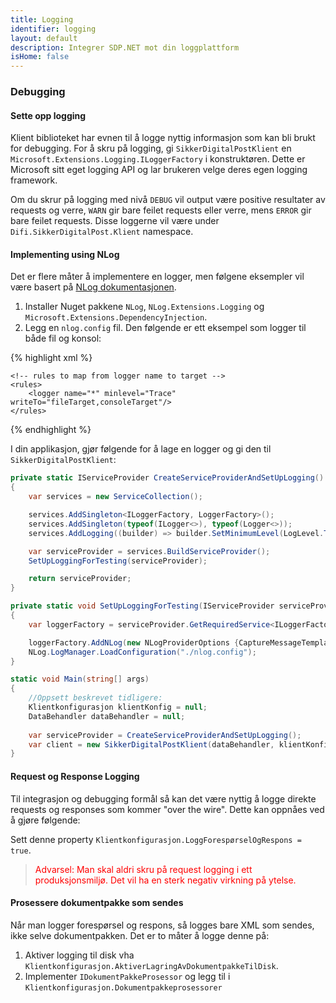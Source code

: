 ```yaml
---
title: Logging
identifier: logging
layout: default
description: Integrer SDP.NET mot din loggplattform
isHome: false
---
```


### Debugging
#### Sette opp logging
Klient biblioteket har evnen til å logge nyttig informasjon som kan bli brukt for debugging.
For å skru på logging, gi `SikkerDigitalPostKlient` en `Microsoft.Extensions.Logging.ILoggerFactory` i konstruktøren.
Dette er Microsoft sitt eget logging API og lar brukeren velge deres egen logging framework.

Om du skrur på logging med nivå `DEBUG` vil output være positive resultater av requests og verre, `WARN` gir bare feilet requests eller verre, mens `ERROR` gir bare feilet requests.
Disse loggerne vil være under `Difi.SikkerDigitalPost.Klient` namespace.

#### Implementing using NLog
Det er flere måter å implementere en logger, men følgene eksempler vil være basert på [NLog dokumentasjonen](https://github.com/NLog/NLog.Extensions.Logging/wiki/Getting-started-with-.NET-Core-2---Console-application).

1. Installer Nuget pakkene `NLog`, `NLog.Extensions.Logging` og `Microsoft.Extensions.DependencyInjection`.
1. Legg en `nlog.config` fil. Den følgende er ett eksempel som logger til både fil og konsol:

{% highlight xml %}
<?xml version="1.0" encoding="utf-8"?>

<!-- XSD manual extracted from package NLog.Schema: https://www.nuget.org/packages/NLog.Schema-->
<nlog xmlns="http://www.nlog-project.org/schemas/NLog.xsd" xsi:schemaLocation="NLog NLog.xsd"
      xmlns:xsi="http://www.w3.org/2001/XMLSchema-instance"
      autoReload="true"
      internalLogFile="c:\temp\console-example-internal.log"
      internalLogLevel="Info">
    <!-- the targets to write to -->
    <targets>
        <!-- write logs to file -->
        <target xsi:type="File"
                name="fileTarget"
                fileName="${specialfolder:folder=UserProfile}/logs/difi-sikker-digital-post-klient-dotnet/difi-sikker-digital-post-klient-dotnet.log"
                layout="${date}|${level:uppercase=true}|${message} ${exception}|${logger}|${all-event-properties}"
                archiveEvery="Day"
                archiveNumbering="Date"
                archiveDateFormat="yyyy-MM-dd"/>
        <target xsi:type="Console"
                name="consoleTarget"
                layout="${date}|${level:uppercase=true}|${message} ${exception}|${logger}|${all-event-properties}" />
    </targets>

    <!-- rules to map from logger name to target -->
    <rules>
        <logger name="*" minlevel="Trace" writeTo="fileTarget,consoleTarget"/>
    </rules>
</nlog>
{% endhighlight %}

I din applikasjon, gjør følgende for å lage en logger og gi den til `SikkerDigitalPostKlient`:

``` csharp
private static IServiceProvider CreateServiceProviderAndSetUpLogging()
{
    var services = new ServiceCollection();

    services.AddSingleton<ILoggerFactory, LoggerFactory>();
    services.AddSingleton(typeof(ILogger<>), typeof(Logger<>));
    services.AddLogging((builder) => builder.SetMinimumLevel(LogLevel.Trace));

    var serviceProvider = services.BuildServiceProvider();
    SetUpLoggingForTesting(serviceProvider);

    return serviceProvider;
}

private static void SetUpLoggingForTesting(IServiceProvider serviceProvider)
{
    var loggerFactory = serviceProvider.GetRequiredService<ILoggerFactory>();

    loggerFactory.AddNLog(new NLogProviderOptions {CaptureMessageTemplates = true, CaptureMessageProperties = true});
    NLog.LogManager.LoadConfiguration("./nlog.config");
}

static void Main(string[] args)
{
    //Oppsett beskrevet tidligere:
    Klientkonfigurasjon klientKonfig = null;
    DataBehandler dataBehandler = null;
    
    var serviceProvider = CreateServiceProviderAndSetUpLogging();
    var client = new SikkerDigitalPostKlient(dataBehandler, klientKonfig, serviceProvider.GetService<ILoggerFactory>());
}
```


#### Request og Response Logging
Til integrasjon og debugging formål så kan det være nyttig å logge direkte requests og responses som kommer "over the wire". Dette kan oppnåes ved å gjøre følgende:

Sett denne property `Klientkonfigurasjon.LoggForespørselOgRespons = true`.

> <span style="color:red">Advarsel: Man skal aldri skru på request logging i ett produksjonsmiljø. Det vil ha en sterk negativ virkning på ytelse.</span>


#### Prosessere dokumentpakke som sendes

Når man logger forespørsel og respons, så logges  bare XML som sendes, ikke selve dokumentpakken. Det er to måter å logge denne på:
1. Aktiver logging til disk vha `Klientkonfigurasjon.AktiverLagringAvDokumentpakkeTilDisk`.
2. Implementer `IDokumentPakkeProsessor` og legg til i `Klientkonfigurasjon.Dokumentpakkeprosessorer`